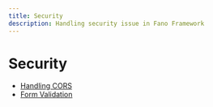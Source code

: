 ```yaml
---
title: Security
description: Handling security issue in Fano Framework
---
```


<h1 class="major">Security</h1>

- [Handling CORS](/handling-cors)
- [Form Validation](/form-validation)
